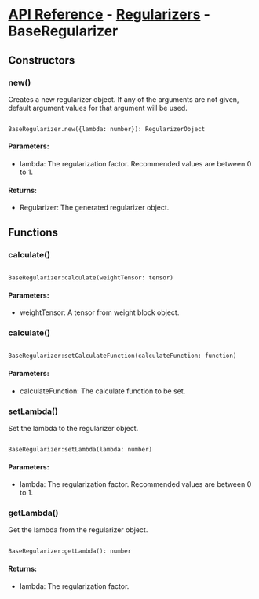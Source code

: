 # [API Reference](../../API.md) - [Regularizers](../Regularizers.md) - BaseRegularizer

## Constructors

### new()

Creates a new regularizer object. If any of the arguments are not given, default argument values for that argument will be used.

```

BaseRegularizer.new({lambda: number}): RegularizerObject

```

#### Parameters:

* lambda: The regularization factor. Recommended values are between 0 to 1.

#### Returns:

* Regularizer: The generated regularizer object.

## Functions

### calculate()

```

BaseRegularizer:calculate(weightTensor: tensor)

```

#### Parameters:

* weightTensor: A tensor from weight block object.

### calculate()

```

BaseRegularizer:setCalculateFunction(calculateFunction: function)

```

#### Parameters:

* calculateFunction: The calculate function to be set.

### setLambda()

Set the lambda to the regularizer object.

```

BaseRegularizer:setLambda(lambda: number)

```

#### Parameters:

* lambda: The regularization factor. Recommended values are between 0 to 1.

### getLambda()

Get the lambda from the regularizer object.

```

BaseRegularizer:getLambda(): number

```

#### Returns:

* lambda: The regularization factor.
